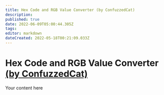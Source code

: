 ```yaml
---
title: Hex Code and RGB Value Converter (by ConfuzzedCat)
description: 
published: true
date: 2022-06-09T05:00:44.305Z
tags: 
editor: markdown
dateCreated: 2022-05-18T00:21:09.033Z
---
```


# Hex Code and RGB Value Converter [(by ConfuzzedCat)](https://www.twitch.tv/confuzzedcat)
Your content here